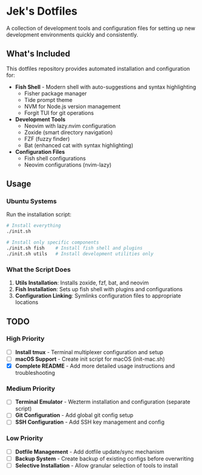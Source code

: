 # Jek's Dotfiles

A collection of development tools and configuration files for setting up new development environments quickly and consistently.

## What's Included

This dotfiles repository provides automated installation and configuration for:

- **Fish Shell** - Modern shell with auto-suggestions and syntax highlighting
  - Fisher package manager
  - Tide prompt theme
  - NVM for Node.js version management
  - Forgit TUI for git operations
- **Development Tools**
  - Neovim with lazy.nvim configuration
  - Zoxide (smart directory navigation)
  - FZF (fuzzy finder)
  - Bat (enhanced cat with syntax highlighting)
- **Configuration Files**
  - Fish shell configurations
  - Neovim configurations (nvim-lazy)

## Usage

### Ubuntu Systems

Run the installation script:

```bash
# Install everything
./init.sh

# Install only specific components
./init.sh fish    # Install fish shell and plugins
./init.sh utils   # Install development utilities only
```

### What the Script Does

1. **Utils Installation**: Installs zoxide, fzf, bat, and neovim
2. **Fish Installation**: Sets up fish shell with plugins and configurations
3. **Configuration Linking**: Symlinks configuration files to appropriate locations

## TODO

### High Priority
- [ ] **Install tmux** - Terminal multiplexer configuration and setup
- [ ] **macOS Support** - Create init script for macOS (init-mac.sh)
- [x] **Complete README** - Add more detailed usage instructions and troubleshooting

### Medium Priority  
- [ ] **Terminal Emulator** - Wezterm installation and configuration (separate script)
- [ ] **Git Configuration** - Add global git config setup
- [ ] **SSH Configuration** - Add SSH key management and config

### Low Priority
- [ ] **Dotfile Management** - Add dotfile update/sync mechanism
- [ ] **Backup System** - Create backup of existing configs before overwriting
- [ ] **Selective Installation** - Allow granular selection of tools to install
